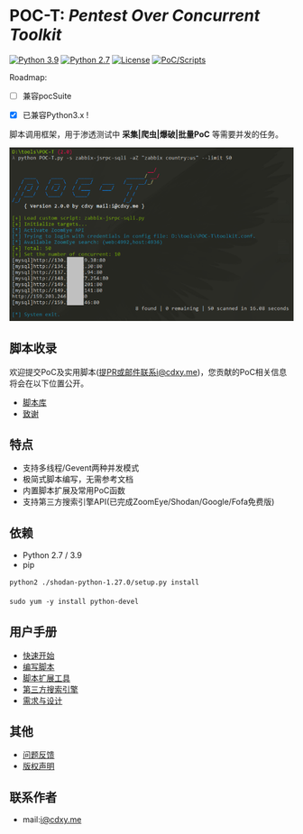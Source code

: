 # POC-T: *Pentest Over Concurrent Toolkit*
[![Python 3.9](https://img.shields.io/badge/python-3.9-yellow.svg)](https://www.python.org/) [![Python 2.7](https://img.shields.io/badge/python-2.7-yellow.svg)](https://www.python.org/) [![License](https://img.shields.io/badge/license-GPLv2-red.svg)](https://raw.githubusercontent.com/Xyntax/POC-T/master/doc/LICENSE.txt) [![PoC/Scripts](https://img.shields.io/badge/PoC/Scripts-100-blue.svg)](https://github.com/hi-unc1e/POC-T/wiki/%E5%86%85%E7%BD%AE%E8%84%9A%E6%9C%AC%E5%BA%93) 

Roadmap:
- [ ] 兼容pocSuite
- [x] 已兼容Python3.x !



脚本调用框架，用于渗透测试中 **采集|爬虫|爆破|批量PoC** 等需要并发的任务。  


![banner.png](doc/banner.png) 


脚本收录 
------------------------------------------------------------------
欢迎提交PoC及实用脚本(提PR或邮件联系i@cdxy.me)，您贡献的PoC相关信息将会在以下位置公开。
* [脚本库](https://github.com/Xyntax/POC-T/wiki/%E5%86%85%E7%BD%AE%E8%84%9A%E6%9C%AC%E5%BA%93)
* [致谢](https://github.com/Xyntax/POC-T/wiki/%E8%87%B4%E8%B0%A2)


特点
---
* 支持多线程/Gevent两种并发模式  
* 极简式脚本编写，无需参考文档  
* 内置脚本扩展及常用PoC函数  
* 支持第三方搜索引擎API(已完成ZoomEye/Shodan/Google/Fofa免费版)  


依赖
---
* Python 2.7 / 3.9
* pip
```markdown
python2 ./shodan-python-1.27.0/setup.py install

sudo yum -y install python-devel
```

用户手册
----

* [快速开始](https://github.com/Xyntax/POC-T/wiki/02-%E5%BF%AB%E9%80%9F%E5%BC%80%E5%A7%8B)
* [编写脚本](https://github.com/Xyntax/POC-T/wiki/03-%E7%BC%96%E5%86%99%E8%84%9A%E6%9C%AC)
* [脚本扩展工具](https://github.com/Xyntax/POC-T/wiki/04-%E8%84%9A%E6%9C%AC%E6%89%A9%E5%B1%95%E5%B7%A5%E5%85%B7)
* [第三方搜索引擎](https://github.com/Xyntax/POC-T/wiki/05-%E7%AC%AC%E4%B8%89%E6%96%B9%E6%90%9C%E7%B4%A2%E5%BC%95%E6%93%8E)
* [需求与设计](https://github.com/Xyntax/POC-T/wiki/01-%E9%9C%80%E6%B1%82%E4%B8%8E%E8%AE%BE%E8%AE%A1)

其他
---
* [问题反馈](https://github.com/Xyntax/POC-T/issues/new)
* [版权声明](https://github.com/Xyntax/POC-T/wiki/%E7%89%88%E6%9D%83%E5%A3%B0%E6%98%8E)

联系作者
----
* mail:i@cdxy.me  

  
